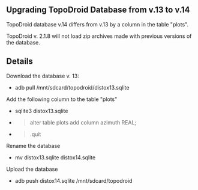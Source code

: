 ## Upgrading TopoDroid Database from v.13 to v.14 ##

TopoDroid database v.14 differs from v.13 by a column in the table "plots".

TopoDroid v. 2.1.8 will not load zip archives made with previous versions
of the database.



## Details ##

Download the database v. 13:
  * adb pull /mnt/sdcard/topodroid/distox13.sqlite

Add the following column to the table "plots"
  * sqlite3 distox13.sqlite
  * > alter table plots add column azimuth REAL;
  * > .quit

Rename the database
  * mv distox13.sqlite distox14.sqlite

Upload the database
  * adb push distox14.sqlite /mnt/sdcard/topodroid